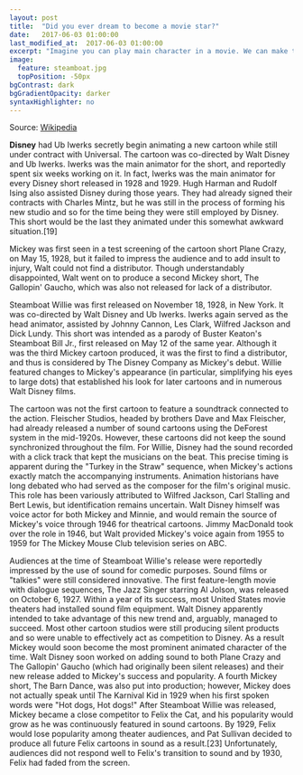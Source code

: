 ```yaml
---
layout: post
title:  "Did you ever dream to become a movie star?"
date:   2017-06-03 01:00:00
last_modified_at:  2017-06-03 01:00:00
excerpt: "Imagine you can play main character in a movie. We can make this dream a reality for you."
image:
  feature: steamboat.jpg
  topPosition: -50px
bgContrast: dark
bgGradientOpacity: darker
syntaxHighlighter: no
---
```



Source: [Wikipedia](https://en.wikipedia.org/wiki/Mickey_Mouse)

**Disney** had Ub Iwerks secretly begin animating a new cartoon while still under contract with Universal. The cartoon was co-directed by Walt Disney and Ub Iwerks. Iwerks was the main animator for the short, and reportedly spent six weeks working on it. In fact, Iwerks was the main animator for every Disney short released in 1928 and 1929. Hugh Harman and Rudolf Ising also assisted Disney during those years. They had already signed their contracts with Charles Mintz, but he was still in the process of forming his new studio and so for the time being they were still employed by Disney. This short would be the last they animated under this somewhat awkward situation.[19]

Mickey was first seen in a test screening of the cartoon short Plane Crazy, on May 15, 1928, but it failed to impress the audience and to add insult to injury, Walt could not find a distributor. Though understandably disappointed, Walt went on to produce a second Mickey short, The Gallopin' Gaucho, which was also not released for lack of a distributor.

Steamboat Willie was first released on November 18, 1928, in New York. It was co-directed by Walt Disney and Ub Iwerks. Iwerks again served as the head animator, assisted by Johnny Cannon, Les Clark, Wilfred Jackson and Dick Lundy. This short was intended as a parody of Buster Keaton's Steamboat Bill Jr., first released on May 12 of the same year. Although it was the third Mickey cartoon produced, it was the first to find a distributor, and thus is considered by The Disney Company as Mickey's debut. Willie featured changes to Mickey's appearance (in particular, simplifying his eyes to large dots) that established his look for later cartoons and in numerous Walt Disney films.

The cartoon was not the first cartoon to feature a soundtrack connected to the action. Fleischer Studios, headed by brothers Dave and Max Fleischer, had already released a number of sound cartoons using the DeForest system in the mid-1920s. However, these cartoons did not keep the sound synchronized throughout the film. For Willie, Disney had the sound recorded with a click track that kept the musicians on the beat. This precise timing is apparent during the "Turkey in the Straw" sequence, when Mickey's actions exactly match the accompanying instruments. Animation historians have long debated who had served as the composer for the film's original music. This role has been variously attributed to Wilfred Jackson, Carl Stalling and Bert Lewis, but identification remains uncertain. Walt Disney himself was voice actor for both Mickey and Minnie, and would remain the source of Mickey's voice through 1946 for theatrical cartoons. Jimmy MacDonald took over the role in 1946, but Walt provided Mickey's voice again from 1955 to 1959 for The Mickey Mouse Club television series on ABC.

Audiences at the time of Steamboat Willie's release were reportedly impressed by the use of sound for comedic purposes. Sound films or "talkies" were still considered innovative. The first feature-length movie with dialogue sequences, The Jazz Singer starring Al Jolson, was released on October 6, 1927. Within a year of its success, most United States movie theaters had installed sound film equipment. Walt Disney apparently intended to take advantage of this new trend and, arguably, managed to succeed. Most other cartoon studios were still producing silent products and so were unable to effectively act as competition to Disney. As a result Mickey would soon become the most prominent animated character of the time. Walt Disney soon worked on adding sound to both Plane Crazy and The Gallopin' Gaucho (which had originally been silent releases) and their new release added to Mickey's success and popularity. A fourth Mickey short, The Barn Dance, was also put into production; however, Mickey does not actually speak until The Karnival Kid in 1929 when his first spoken words were "Hot dogs, Hot dogs!" After Steamboat Willie was released, Mickey became a close competitor to Felix the Cat, and his popularity would grow as he was continuously featured in sound cartoons. By 1929, Felix would lose popularity among theater audiences, and Pat Sullivan decided to produce all future Felix cartoons in sound as a result.[23] Unfortunately, audiences did not respond well to Felix's transition to sound and by 1930, Felix had faded from the screen.
